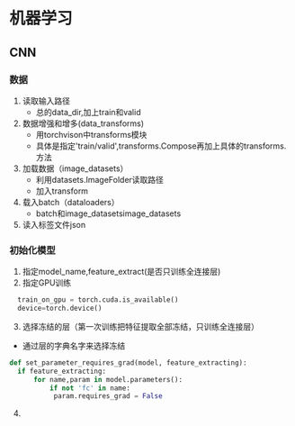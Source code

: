 # 机器学习


## CNN

### 数据
1. 读取输入路径
   - 总的data_dir,加上train和valid
2. 数据增强和增多(data_transforms)
   - 用torchvison中transforms模块
   - 具体是指定'train/valid',transforms.Compose再加上具体的transforms.方法
3. 加载数据（image_datasets）
   - 利用datasets.ImageFolder读取路径
   - 加入transform
4. 载入batch（dataloaders）
   - batch和image_datasetsimage_datasets
5. 读入标签文件json

### 初始化模型
1. 指定model_name,feature_extract(是否只训练全连接层)
2. 指定GPU训练
  ``` python 
    train_on_gpu = torch.cuda.is_available()
    device=torch.device()
  ```
3. 选择冻结的层（第一次训练把特征提取全部冻结，只训练全连接层）
  - 通过层的字典名字来选择冻结 
  ``` python 
  def set_parameter_requires_grad(model, feature_extracting):
    if feature_extracting:
        for name,param in model.parameters():
            if not 'fc' in name:
             param.requires_grad = False
  ```
4. 
